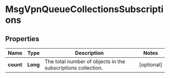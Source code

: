 
# MsgVpnQueueCollectionsSubscriptions

## Properties
Name | Type | Description | Notes
------------ | ------------- | ------------- | -------------
**count** | **Long** | The total number of objects in the subscriptions collection. |  [optional]



